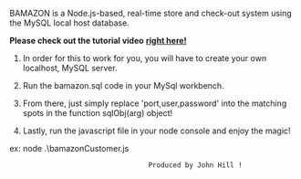 BAMAZON is a Node.js-based, real-time store and check-out system using the MySQL local host database.

  __Please check out the tutorial video__ [__right here!__](VideoTutorial/tutorial.webm)

1)   In order for this to work for you, you will have to create your own localhost, MySQL server.

2) Run the bamazon.sql code in your MySql workbench.

3) From there, just simply replace 'port,user,password'  into the matching spots in the function sqlObj(arg) object!

4) Lastly, run the javascript file in your node console and enjoy the magic!

ex: node .\bamazonCustomer.js

                                      Produced by John Hill !